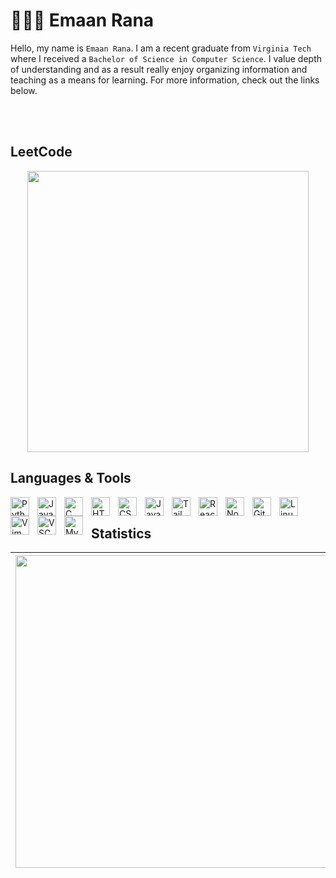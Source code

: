 # 👩🏻‍💻 Emaan Rana

Hello, my name is `Emaan Rana`. I am a recent graduate from `Virginia Tech` where I received a `Bachelor of Science in Computer Science`. I value depth of understanding and as a result really enjoy organizing information and teaching as a means for learning. For more information, check out the links below.

<style>
    .linkedin {
        width: 102px;
        height: 31px;
        background: url("img/linkedin.png") no-repeat;
        display: inline-block;
    }
    .linkedin:hover {
        width: 102px;
        height: 31px;
        background: url("img/linkedin-hover.png") no-repeat;
        display: inline-block;
    }
    .website {
        width: 69px;
        height: 31px;
        background: url("img/website.png") no-repeat;
        display: inline-block;
    }
    .website:hover {
        width: 69px;
        height: 31px;
        background: url("img/website-hover.png") no-repeat;
        display: inline-block;
    }
</style>

<div>
    <div align="center">
        <a class="" href="https://www.linkedin.com/in/emaanr/" target="_blank"><div class="linkedin"></div></a>
        <a class="" href="https://emaanr.github.io/" target="_blank"><div class="website"></div></a>
        <br/>
    </div>
</div>

## LeetCode

<div align="center">
    <a href="https://leetcode.com/emaanr/" target="_blank"><img src="https://leetcard.jacoblin.cool/emaanr?theme=dark&font=Noto%20Sans" width="450"></a>
</div>

## Languages & Tools

<img title="Python" align="left" alt="Python" width="30px" style="padding-right:10px;" src="https://cdn.jsdelivr.net/gh/devicons/devicon/icons/python/python-original.svg" />
<img title="Java" align="left" alt="Java" width="30px" style="padding-right:10px;" src="https://cdn.jsdelivr.net/gh/devicons/devicon/icons/java/java-original.svg"/>
<img title="C" align="left" alt="C" width="30px" style="padding-right:10px;" src="https://cdn.jsdelivr.net/gh/devicons/devicon/icons/c/c-plain.svg" />
<img title="HTML" align="left" alt="HTML" width="30px" style="padding-right:10px;" src="https://cdn.jsdelivr.net/gh/devicons/devicon/icons/html5/html5-plain.svg" />
<img title="CSS" align="left" alt="CSS" width="30px" style="padding-right:10px;" src="https://cdn.jsdelivr.net/gh/devicons/devicon/icons/css3/css3-plain.svg" />
<img title="JavaScript" align="left" alt="JavaScript" width="30px" style="padding-right:10px;" src="https://cdn.jsdelivr.net/gh/devicons/devicon/icons/javascript/javascript-plain.svg" />
<img title="Tailwind CSS" align="left" alt="Tailwind CSS" width="30px" style="padding-right:10px;" src="https://cdn.jsdelivr.net/gh/devicons/devicon/icons/tailwindcss/tailwindcss-plain.svg" />
<img title="React" align="left" alt="React" width="30px" style="padding-right:10px;" src="https://cdn.jsdelivr.net/gh/devicons/devicon/icons/react/react-original.svg" />
<img title="NodeJS" align="left" alt="NodeJS" width="30px" style="padding-right:10px;" src="https://cdn.jsdelivr.net/gh/devicons/devicon/icons/nodejs/nodejs-original.svg" />
<img title="Git" align="left" alt="Git" width="30px" style="padding-right:10px;" src="https://cdn.jsdelivr.net/gh/devicons/devicon/icons/git/git-original.svg" />
<img title="Linux" align="left" alt="Linux" width="30px" style="padding-right:10px;" src="https://cdn.jsdelivr.net/gh/devicons/devicon/icons/linux/linux-original.svg" />
<img title="Vim" align="left" alt="Vim" width="30px" style="padding-right:10px;" src="https://cdn.jsdelivr.net/gh/devicons/devicon/icons/vim/vim-original.svg" />
<img title="VSCode" align="left" alt="VSCode" width="30px" style="padding-right:10px;" src="https://cdn.jsdelivr.net/gh/devicons/devicon/icons/vscode/vscode-original.svg" />
<img title="MySQL" align="left" alt="MySQL" width="30px" style="padding-right:10px;" src="https://cdn.jsdelivr.net/gh/devicons/devicon/icons/mysql/mysql-original.svg" />
</br>

## Statistics

| <img src="https://github-readme-stats.vercel.app/api?username=emaanr&count_private=true&theme=aura_dark&showicons=true&bg_color=00000000" width="500"> | <img src="https://github-readme-stats.vercel.app/api/top-langs/?username=emaanr&layout=compact&theme=aura_dark&showicons=true&bg_color=00000000" width="400"> |
| ------------------------------------------------------------------------------------------------------------------------------------------------------ | ------------------------------------------------------------------------------------------------------------------------------------------------------------- |
